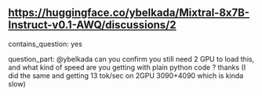## https://huggingface.co/ybelkada/Mixtral-8x7B-Instruct-v0.1-AWQ/discussions/2

contains_question: yes

question_part: @ybelkada can you confirm you still need 2 GPU to load this, and what kind of speed are you getting with plain python code ? thanks (I did the same and getting 13 tok/sec on 2GPU 3090+4090 which is kinda slow)